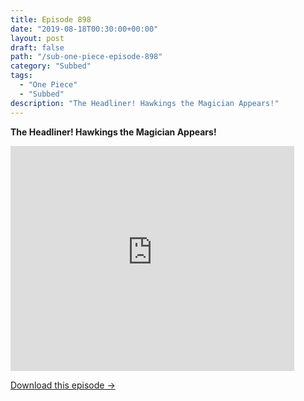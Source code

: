 ```yaml
---
title: Episode 898
date: "2019-08-18T00:30:00+00:00"
layout: post
draft: false
path: "/sub-one-piece-episode-898"
category: "Subbed"
tags:
  - "One Piece"
  - "Subbed"
description: "The Headliner! Hawkings the Magician Appears!"
---
```


**The Headliner! Hawkings the Magician Appears!**

<iframe width="640" height="360" src="https://www.rapidvideo.com/e/G643DYGY14" frameborder="0" marginwidth=0 marginheight=0 scrolling=no allowfullscreen style="max-width:90%;"></iframe>

<a href="http://ouo.io/qs/eCodkFEQ?s=https://www.rapidvideo.com/d/G643DYGY14" class="styled_a">Download this episode →</a>


